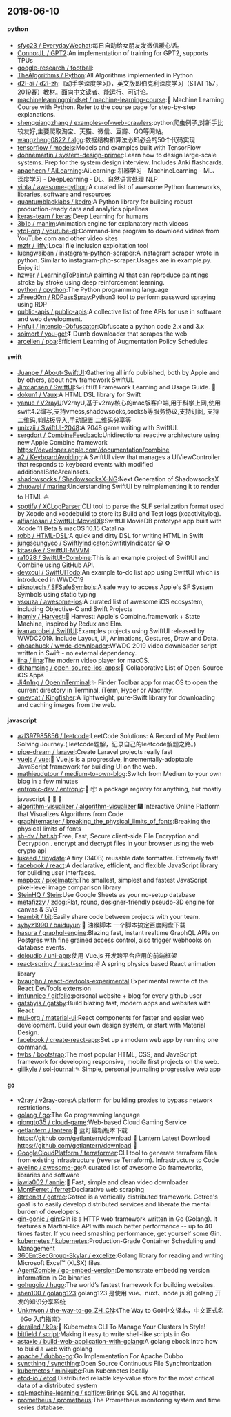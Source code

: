 ## 2019-06-10

#### python
* [sfyc23 / EverydayWechat](https://github.com/sfyc23/EverydayWechat):每日自动给女朋友发微信暖心话。
* [ConnorJL / GPT2](https://github.com/ConnorJL/GPT2):An implementation of training for GPT2, supports TPUs
* [google-research / football](https://github.com/google-research/football):
* [TheAlgorithms / Python](https://github.com/TheAlgorithms/Python):All Algorithms implemented in Python
* [d2l-ai / d2l-zh](https://github.com/d2l-ai/d2l-zh):《动手学深度学习》，英文版即伯克利深度学习（STAT 157，2019春）教材。面向中文读者、能运行、可讨论。
* [machinelearningmindset / machine-learning-course](https://github.com/machinelearningmindset/machine-learning-course):💬
Machine Learning Course with Python. Refer to the course page for step-by-step explanations.
* [shengqiangzhang / examples-of-web-crawlers](https://github.com/shengqiangzhang/examples-of-web-crawlers):python爬虫例子,对新手比较友好,主要爬取淘宝、天猫、微信、豆瓣、QQ等网站。
* [wangzheng0822 / algo](https://github.com/wangzheng0822/algo):数据结构和算法必知必会的50个代码实现
* [tensorflow / models](https://github.com/tensorflow/models):Models and examples built with TensorFlow
* [donnemartin / system-design-primer](https://github.com/donnemartin/system-design-primer):Learn how to design large-scale systems. Prep for the system design interview. Includes Anki flashcards.
* [apachecn / AiLearning](https://github.com/apachecn/AiLearning):AiLearning: 机器学习 - MachineLearning - ML、深度学习 - DeepLearning - DL、自然语言处理 NLP
* [vinta / awesome-python](https://github.com/vinta/awesome-python):A curated list of awesome Python frameworks, libraries, software and resources
* [quantumblacklabs / kedro](https://github.com/quantumblacklabs/kedro):A Python library for building robust production-ready data and analytics pipelines
* [keras-team / keras](https://github.com/keras-team/keras):Deep Learning for humans
* [3b1b / manim](https://github.com/3b1b/manim):Animation engine for explanatory math videos
* [ytdl-org / youtube-dl](https://github.com/ytdl-org/youtube-dl):Command-line program to download videos from YouTube.com and other video sites
* [mzfr / liffy](https://github.com/mzfr/liffy):Local file inclusion exploitation tool
* [luengwaiban / instagram-python-scraper](https://github.com/luengwaiban/instagram-python-scraper):A instagram scraper wrote in python. Similar to instagram-php-scraper.Usages are in example.py. Enjoy it!
* [hzwer / LearningToPaint](https://github.com/hzwer/LearningToPaint):A painting AI that can reproduce paintings stroke by stroke using deep reinforcement learning.
* [python / cpython](https://github.com/python/cpython):The Python programming language
* [xFreed0m / RDPassSpray](https://github.com/xFreed0m/RDPassSpray):Python3 tool to perform password spraying using RDP
* [public-apis / public-apis](https://github.com/public-apis/public-apis):A collective list of free APIs for use in software and web development.
* [Hnfull / Intensio-Obfuscator](https://github.com/Hnfull/Intensio-Obfuscator):Obfuscate a python code 2.x and 3.x
* [soimort / you-get](https://github.com/soimort/you-get):⏬
Dumb downloader that scrapes the web
* [arcelien / pba](https://github.com/arcelien/pba):Efficient Learning of Augmentation Policy Schedules

#### swift
* [Juanpe / About-SwiftUI](https://github.com/Juanpe/About-SwiftUI):Gathering all info published, both by Apple and by others, about new framework SwiftUI.
* [Jinxiansen / SwiftUI](https://github.com/Jinxiansen/SwiftUI):`SwiftUI` Framework Learning and Usage Guide.
🚀
* [dokun1 / Vaux](https://github.com/dokun1/Vaux):A HTML DSL library for Swift
* [yanue / V2rayU](https://github.com/yanue/V2rayU):V2rayU,基于v2ray核心的mac版客户端,用于科学上网,使用swift4.2编写,支持vmess,shadowsocks,socks5等服务协议,支持订阅, 支持二维码,剪贴板导入,手动配置,二维码分享等
* [unixzii / SwiftUI-2048](https://github.com/unixzii/SwiftUI-2048):A 2048 game writing with SwiftUI.
* [sergdort / CombineFeedback](https://github.com/sergdort/CombineFeedback):Unidirectional reactive architecture using new Apple Combine framework https://developer.apple.com/documentation/combine
* [a2 / KeyboardAvoiding](https://github.com/a2/KeyboardAvoiding):A SwiftUI view that manages a UIViewController that responds to keyboard events with modified additionalSafeAreaInsets.
* [shadowsocks / ShadowsocksX-NG](https://github.com/shadowsocks/ShadowsocksX-NG):Next Generation of ShadowsocksX
* [zhuowei / marina](https://github.com/zhuowei/marina):Understanding SwiftUI by reimplementing it to render to HTML ⛵
* [spotify / XCLogParser](https://github.com/spotify/XCLogParser):CLI tool to parse the SLF serialization format used by Xcode and xcodebuild to store its Build and Test logs (xcactivitylog).
* [alfianlosari / SwiftUI-MovieDB](https://github.com/alfianlosari/SwiftUI-MovieDB):SwiftUI MovieDB prototype app built with Xcode 11 Beta & macOS 10.15 Catalina
* [robb / HTML-DSL](https://github.com/robb/HTML-DSL):A quick and dirty DSL for writing HTML in Swift
* [jungseungyeo / SwiftlyIndicator](https://github.com/jungseungyeo/SwiftlyIndicator):SwifitlyIndicator
😀
⚙️
* [kitasuke / SwiftUI-MVVM](https://github.com/kitasuke/SwiftUI-MVVM):
* [ra1028 / SwiftUI-Combine](https://github.com/ra1028/SwiftUI-Combine):This is an example project of SwiftUI and Combine using GitHub API.
* [devxoul / SwiftUITodo](https://github.com/devxoul/SwiftUITodo):An example to-do list app using SwiftUI which is introduced in WWDC19
* [piknotech / SFSafeSymbols](https://github.com/piknotech/SFSafeSymbols):A safe way to access Apple's SF System Symbols using static typing
* [vsouza / awesome-ios](https://github.com/vsouza/awesome-ios):A curated list of awesome iOS ecosystem, including Objective-C and Swift Projects
* [inamiy / Harvest](https://github.com/inamiy/Harvest):🌾
Harvest: Apple's Combine.framework + State Machine, inspired by Redux and Elm.
* [ivanvorobei / SwiftUI](https://github.com/ivanvorobei/SwiftUI):Examples projects using SwiftUI released by WWDC2019. Include Layout, UI, Animations, Gestures, Draw and Data.
* [ohoachuck / wwdc-downloader](https://github.com/ohoachuck/wwdc-downloader):WWDC 2019 video downloader script written in Swift - no external dependency.
* [iina / iina](https://github.com/iina/iina):The modern video player for macOS.
* [dkhamsing / open-source-ios-apps](https://github.com/dkhamsing/open-source-ios-apps):📱
Collaborative List of Open-Source iOS Apps
* [Ji4n1ng / OpenInTerminal](https://github.com/Ji4n1ng/OpenInTerminal):✨
Finder Toolbar app for macOS to open the current directory in Terminal, iTerm, Hyper or Alacritty.
* [onevcat / Kingfisher](https://github.com/onevcat/Kingfisher):A lightweight, pure-Swift library for downloading and caching images from the web.

#### javascript
* [azl397985856 / leetcode](https://github.com/azl397985856/leetcode):LeetCode Solutions: A Record of My Problem Solving Journey.( leetcode题解，记录自己的leetcode解题之路。)
* [pipe-dream / laravel](https://github.com/pipe-dream/laravel):Create Laravel projects really fast
* [vuejs / vue](https://github.com/vuejs/vue):🖖
Vue.js is a progressive, incrementally-adoptable JavaScript framework for building UI on the web.
* [mathieudutour / medium-to-own-blog](https://github.com/mathieudutour/medium-to-own-blog):Switch from Medium to your own blog in a few minutes
* [entropic-dev / entropic](https://github.com/entropic-dev/entropic):🦝
📦
a package registry for anything, but mostly javascript 🦝 🦝 🦝
* [algorithm-visualizer / algorithm-visualizer](https://github.com/algorithm-visualizer/algorithm-visualizer):🎆
Interactive Online Platform that Visualizes Algorithms from Code
* [graphitemaster / breaking_the_physical_limits_of_fonts](https://github.com/graphitemaster/breaking_the_physical_limits_of_fonts):Breaking the physical limits of fonts
* [sh-dv / hat.sh](https://github.com/sh-dv/hat.sh):Free, Fast, Secure client-side File Encryption and Decryption . encrypt and decrypt files in your browser using the web crypto api
* [lukeed / tinydate](https://github.com/lukeed/tinydate):A tiny (340B) reusable date formatter. Extremely fast!
* [facebook / react](https://github.com/facebook/react):A declarative, efficient, and flexible JavaScript library for building user interfaces.
* [mapbox / pixelmatch](https://github.com/mapbox/pixelmatch):The smallest, simplest and fastest JavaScript pixel-level image comparison library
* [SteinHQ / Stein](https://github.com/SteinHQ/Stein):Use Google Sheets as your no-setup database
* [metafizzy / zdog](https://github.com/metafizzy/zdog):Flat, round, designer-friendly pseudo-3D engine for canvas & SVG
* [teambit / bit](https://github.com/teambit/bit):Easily share code between projects with your team.
* [syhyz1990 / baiduyun](https://github.com/syhyz1990/baiduyun):🖖
油猴脚本 一个脚本搞定百度网盘下载
* [hasura / graphql-engine](https://github.com/hasura/graphql-engine):Blazing fast, instant realtime GraphQL APIs on Postgres with fine grained access control, also trigger webhooks on database events.
* [dcloudio / uni-app](https://github.com/dcloudio/uni-app):使用 Vue.js 开发跨平台应用的前端框架
* [react-spring / react-spring](https://github.com/react-spring/react-spring):✌️
A spring physics based React animation library
* [bvaughn / react-devtools-experimental](https://github.com/bvaughn/react-devtools-experimental):Experimental rewrite of the React DevTools extension
* [imfunniee / gitfolio](https://github.com/imfunniee/gitfolio):personal website + blog for every github user
* [gatsbyjs / gatsby](https://github.com/gatsbyjs/gatsby):Build blazing fast, modern apps and websites with React
* [mui-org / material-ui](https://github.com/mui-org/material-ui):React components for faster and easier web development. Build your own design system, or start with Material Design.
* [facebook / create-react-app](https://github.com/facebook/create-react-app):Set up a modern web app by running one command.
* [twbs / bootstrap](https://github.com/twbs/bootstrap):The most popular HTML, CSS, and JavaScript framework for developing responsive, mobile first projects on the web.
* [gillkyle / sol-journal](https://github.com/gillkyle/sol-journal):✎ Simple, personal journaling progressive web app

#### go
* [v2ray / v2ray-core](https://github.com/v2ray/v2ray-core):A platform for building proxies to bypass network restrictions.
* [golang / go](https://github.com/golang/go):The Go programming language
* [giongto35 / cloud-game](https://github.com/giongto35/cloud-game):Web-based Cloud Gaming Service
* [getlantern / lantern](https://github.com/getlantern/lantern):🔴
蓝灯最新版本下载 https://github.com/getlantern/download
🔴
Lantern Latest Download https://github.com/getlantern/download
🔴
* [GoogleCloudPlatform / terraformer](https://github.com/GoogleCloudPlatform/terraformer):CLI tool to generate terraform files from existing infrastructure (reverse Terraform). Infrastructure to Code
* [avelino / awesome-go](https://github.com/avelino/awesome-go):A curated list of awesome Go frameworks, libraries and software
* [iawia002 / annie](https://github.com/iawia002/annie):👾
Fast, simple and clean video downloader
* [MontFerret / ferret](https://github.com/MontFerret/ferret):Declarative web scraping
* [8treenet / gotree](https://github.com/8treenet/gotree):Gotree is a vertically distributed framework. Gotree's goal is to easily develop distributed services and liberate the mental burden of developers.
* [gin-gonic / gin](https://github.com/gin-gonic/gin):Gin is a HTTP web framework written in Go (Golang). It features a Martini-like API with much better performance -- up to 40 times faster. If you need smashing performance, get yourself some Gin.
* [kubernetes / kubernetes](https://github.com/kubernetes/kubernetes):Production-Grade Container Scheduling and Management
* [360EntSecGroup-Skylar / excelize](https://github.com/360EntSecGroup-Skylar/excelize):Golang library for reading and writing Microsoft Excel™ (XLSX) files.
* [AgentZombie / go-embed-version](https://github.com/AgentZombie/go-embed-version):Demonstrate embedding version information in Go binaries
* [gohugoio / hugo](https://github.com/gohugoio/hugo):The world’s fastest framework for building websites.
* [shen100 / golang123](https://github.com/shen100/golang123):golang123 是使用 vue、nuxt、node.js 和 golang 开发的知识分享系统
* [Unknwon / the-way-to-go_ZH_CN](https://github.com/Unknwon/the-way-to-go_ZH_CN):《The Way to Go》中文译本，中文正式名《Go 入门指南》
* [derailed / k9s](https://github.com/derailed/k9s):🐶
Kubernetes CLI To Manage Your Clusters In Style!
* [bitfield / script](https://github.com/bitfield/script):Making it easy to write shell-like scripts in Go
* [astaxie / build-web-application-with-golang](https://github.com/astaxie/build-web-application-with-golang):A golang ebook intro how to build a web with golang
* [apache / dubbo-go](https://github.com/apache/dubbo-go):Go Implementation For Apache Dubbo
* [syncthing / syncthing](https://github.com/syncthing/syncthing):Open Source Continuous File Synchronization
* [kubernetes / minikube](https://github.com/kubernetes/minikube):Run Kubernetes locally
* [etcd-io / etcd](https://github.com/etcd-io/etcd):Distributed reliable key-value store for the most critical data of a distributed system
* [sql-machine-learning / sqlflow](https://github.com/sql-machine-learning/sqlflow):Brings SQL and AI together.
* [prometheus / prometheus](https://github.com/prometheus/prometheus):The Prometheus monitoring system and time series database.
